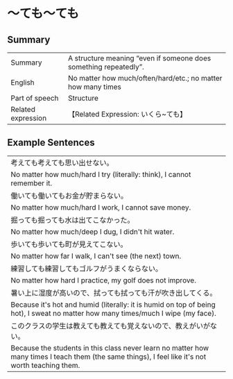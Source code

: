 # ～ても～ても

## Summary

<table><tr>   <td>Summary</td>   <td>A structure meaning “even if someone does something repeatedly”.</td></tr><tr>   <td>English</td>   <td>No matter how much/often/hard/etc.; no matter how many times</td></tr><tr>   <td>Part of speech</td>   <td>Structure</td></tr><tr>   <td>Related expression</td>   <td>【Related Expression: いくら~ても】</td></tr></table>

## Example Sentences

<table><tr><td>考えても考えても思い出せない。</td></tr><tr><td>No matter how much/hard I try (literally: think), I cannot remember it.</td></tr><tr><td>働いても働いてもお金が貯まらない。</td></tr><tr><td>No matter how much/hard I work, I cannot save money.</td></tr><tr><td>掘っても掘っても水は出てこなかった。</td></tr><tr><td>No matter how much/deep I dug, I didn't hit water.</td></tr><tr><td>歩いても歩いても町が見えてこない。</td></tr><tr><td>No matter how far I walk, I can't see (the next) town.</td></tr><tr><td>練習しても練習してもゴルフがうまくならない。</td></tr><tr><td>No matter how hard I practice, my golf does not improve.</td></tr><tr><td>暑い上に湿度が高いので、拭っても拭っても汗が吹き出してくる。</td></tr><tr><td>Because it's hot and humid (literally: it is humid on top of being hot), I sweat no matter how many times/much I wipe (my face).</td></tr><tr><td>このクラスの学生は教えても教えても覚えないので、教えがいがない。</td></tr><tr><td>Because the students in this class never learn no matter how many times I teach them (the same things), I feel like it's not worth teaching them.</td></tr></table>


